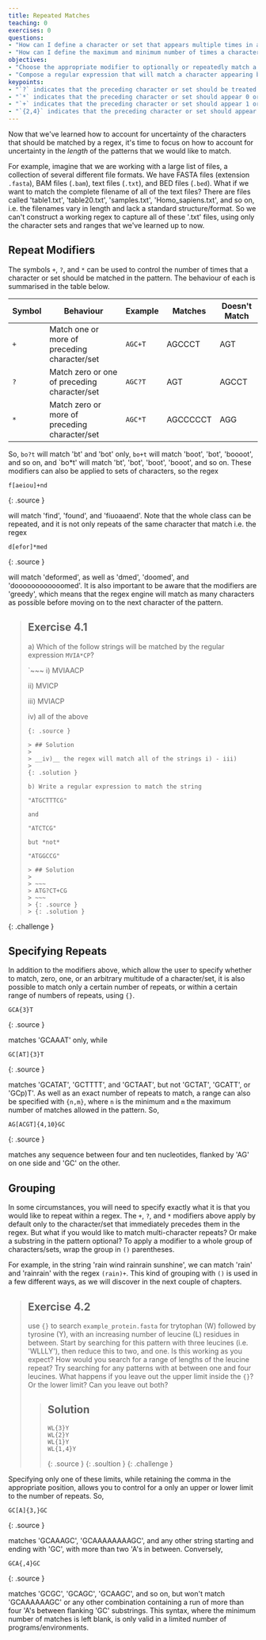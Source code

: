 ```yaml
---
title: Repeated Matches
teaching: 0
exercises: 0
questions:
- "How can I define a character or set that appears multiple times in a pattern?"
- "How can I define the maximum and minimum number of times a character or set should appear in the pattern?"
objectives:
- "Choose the appropriate modifier to optionally or repeatedly match a given character or set."
- "Compose a regular expression that will match a character appearing between two and five times in succession."
keypoints:
- "`?` indicates that the preceding character or set should be treated as optional in this position."
- "`*` indicates that the preceding character or set should appear 0 or more times in this position."
- "`+` indicates that the preceding character or set should appear 1 or more times in this position."
- "`{2,4}` indicates that the preceding character or set should appear at least twice but no more than four times in this position."
---
```


Now that we've learned how to account for uncertainty of the characters that should be matched by a regex, it's time to focus on how to account for uncertainty in the *length* of the patterns that we would like to match.

For example, imagine that we are working with a large list of files, a collection of several different file formats. We have FASTA files (extension `.fasta`), BAM files (`.bam`), text files (`.txt`), and BED files (`.bed`). What if we want to match the complete filename of all of the text files? There are files called 'table1.txt', 'table20.txt', 'samples.txt', 'Homo_sapiens.txt', and so on, i.e. the filenames vary in length and lack a standard structure/format. So we can't construct a working regex to capture all of these '.txt' files, using only the character sets and ranges that we've learned up to now.

## Repeat Modifiers
The symbols `+`, `?`, and `*` can be used to control the number of times that a character or set should be matched in the pattern. The behaviour of each is summarised in the table below.

Symbol | Behaviour                                     | Example | Matches  | Doesn't Match |
-------|-----------------------------------------------|---------|----------|---------------|
`+`    | Match one or more of preceding character/set  | `AGC+T` | AGCCCT   | AGT           |
`?`    | Match zero or one of preceding character/set  | `AGC?T` | AGT      | AGCCT         |
`*`    | Match zero or more of preceding character/set | `AGC*T` | AGCCCCCT | AGG           |

So, `bo?t` will match 'bt' and 'bot' only, `bo+t` will match 'boot', 'bot', 'boooot', and so on, and `bo*t' will match 'bt', 'bot', 'boot', 'booot', and so on. These modifiers can also be applied to sets of characters, so the regex

~~~
f[aeiou]+nd
~~~
{: .source }

will match 'find', 'found', and 'fiuoaaend'. Note that the whole class can be repeated, and it is not only repeats of the same character that match i.e. the regex

~~~
d[efor]*med
~~~
{: .source }

will match 'deformed', as well as 'dmed', 'doomed', and 'doooooooooooomed'. It is also important to be aware that the modifiers are 'greedy', which means that the regex engine will match as many characters as possible before moving on to the next character of the pattern.

> ## Exercise 4.1
> a) Which of the follow strings will be matched by the regular
> expression `MVIA*CP`?
>
>`~~~
> 	i) MVIAACP
>
> 	ii) MVICP
>
> 	iii) MVIACP
>
> 	iv) all of the above
> ~~~
> {: .source }
>
> > ## Solution
> >
> > __iv)__ the regex will match all of the strings i) - iii)
> >
> {: .solution }
>
> b) Write a regular expression to match the string
>
> "ATGCTTTCG"
>
> and
>
> "ATCTCG"
>
> but *not*
>
> "ATGGCCG"
>
> > ## Solution
> >
> > ~~~
> > ATG?CT+CG
> > ~~~
> > {: .source }
> > {: .solution }
{: .challenge }

## Specifying Repeats
In addition to the modifiers above, which allow the user to specify whether to match, zero, one, or an arbitrary multitude of a character/set, it is also possible to match only a certain number of repeats, or within a certain range of numbers of repeats, using `{}`.

~~~
GCA{3}T
~~~
{: .source }

matches 'GCAAAT' only, while

~~~
GC[AT]{3}T
~~~
{: .source }

matches 'GCATAT', 'GCTTTT', and 'GCTAAT', but not 'GCTAT', 'GCATT', or 'GCp)T'. As well as an exact number of repeats to match, a range can also be specified with `{n,m}`, where `n` is the minimum and `m` the maximum number of matches allowed in the pattern. So,

~~~
AG[ACGT]{4,10}GC
~~~
{: .source }

matches any sequence between four and ten nucleotides, flanked by 'AG' on one side and 'GC' on the other.

## Grouping
In some circumstances, you will need to specify exactly what it is that you would like to repeat within a regex. The `+`, `?`, and `*` modifiers above apply by default only to the character/set that immediately precedes them in the regex. But what if you would like to match multi-character repeats? Or make a substring in the pattern optional? To apply a modifier to a whole group of characters/sets, wrap the group in `()` parentheses.

For example, in the string  'rain wind rainrain sunshine', we can match 'rain' and 'rainrain' with the regex `(rain)+`. This kind of grouping with `()` is used in a few different ways, as we will discover in the next couple of chapters.

> ## Exercise 4.2
> use `{}` to search `example_protein.fasta` for trytophan (W)
> followed by tyrosine (Y), with an increasing number of leucine (L)
> residues in between. Start by searching for this pattern with three leucines (i.e. 'WLLLY'), then reduce this to two, and one. Is this working as you expect? How would you search for a range of lengths of the leucine repeat? Try searching for any patterns with at between one and four leucines.
> What happens if you leave out the upper limit inside the `{}`? Or the lower limit? Can you leave out both?
>
> > ## Solution
> >
> > ~~~
> > WL{3}Y
> > WL{2}Y
> > WL{1}Y
> > WL{1,4}Y
> > ~~~
> > {: .source }
> {: .soultion }
{: .challenge }

Specifying only one of these limits, while retaining the comma in the appropriate position, allows you to control for a only an upper or lower limit to the number of repeats. So,

~~~
GC[A]{3,}GC
~~~
{: .source }

matches 'GCAAAGC', 'GCAAAAAAAAGC', and any other string starting and ending with 'GC', with more than two 'A's in between. Conversely,

~~~
GCA{,4}GC
~~~
{: .source }

matches 'GCGC', 'GCAGC', 'GCAAGC', and so on, but won't match 'GCAAAAAAGC' or any other combination containing a run of more than four 'A's between flanking 'GC' substrings. This syntax, where the minimum number of matches is left blank, is only valid in a limited number of programs/environments.

